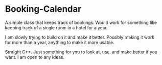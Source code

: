 # Booking-Calendar

A simple class that keeps track of bookings. Would work for something like keeping track of a single room in a hotel for a year.

I am slowly trying to build on it and make it better. Possibly making it work for more than a year, anything to make it more usable.

Straight C++. Just something for you to look at, use, and make better if you want. I am open to any ideas.
